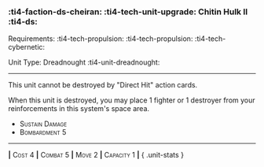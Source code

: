 ### :ti4-faction-ds-cheiran: :ti4-tech-unit-upgrade: **Chitin Hulk II** :ti4-ds:

Requirements: :ti4-tech-propulsion: :ti4-tech-propulsion: :ti4-tech-cybernetic:

Unit Type: Dreadnought :ti4-unit-dreadnought:

---

This unit cannot be destroyed by "Direct Hit" action cards.

When this unit is destroyed, you may place 1 fighter or 1 destroyer from your reinforcements in this system's space area.

* <span style="font-variant:small-caps;">Sustain Damage</span> 
* <span style="font-variant:small-caps;">Bombardment 5</span> 


---

__|__ <span style="font-variant:small-caps;">Cost 4</span> __|__ <span style="font-variant:small-caps;">Combat 5</span> __|__ <span style="font-variant:small-caps;">Move 2</span> __|__ <span style="font-variant:small-caps;">Capacity 1</span> __|__
{ .unit-stats }
